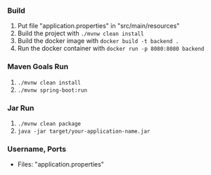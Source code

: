 ### Build
1. Put file "application.properties" in "src/main/resources"
2. Build the project with
`./mvnw clean install`
3. Build the docker image with
`docker build -t backend .`
4. Run the docker container with
`docker run -p 8080:8080 backend`

### Maven Goals Run
1. `./mvnw clean install`
2. `./mvnw spring-boot:run`

### Jar Run
1. `./mvnw clean package`
2. `java -jar target/your-application-name.jar`

### Username, Ports
- Files: "application.properties" 


